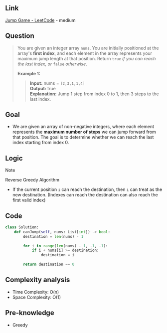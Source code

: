 ## Link
[Jump Game - LeetCode](https://leetcode.com/problems/jump-game/description/) - medium
## Question
> You are given an integer array `nums`. You are initially positioned at the array's **first index**, and each element in the array represents your maximum jump length at that position.
> Return `true` _if you can reach the last index, or_ `false` _otherwise_.
>
> **Example 1:**
>> **Input:** nums = `[2,3,1,1,4]` <br>
>> **Output:** true <br>
>> **Explanation:** Jump 1 step from index 0 to 1, then 3 steps to the last index. <br>
## Goal
- We are given an array of non-negative integers, where each element represents the **maximum number of steps** we can jump forward from that position.  The goal is to determine whether we can reach the last index starting from index 0.
## Logic
> [!note]
> Reverse Greedy Algorithm
> - If the current position `i` can reach the destination, then `i` can treat as the new destination. (Indexes can reach the destination can also reach the first valid index)
## Code
```python
class Solution:
    def canJump(self, nums: List[int]) -> bool:
        destination = len(nums) - 1
        
        for i in range(len(nums) - 1, -1, -1):
            if i + nums[i] >= destination:
                destination = i
        
        return destination == 0
```
## Complexity analysis
- Time Complexity: O(n)
- Space Complexity: O(1)
## Pre-knowledge
- Greedy 
